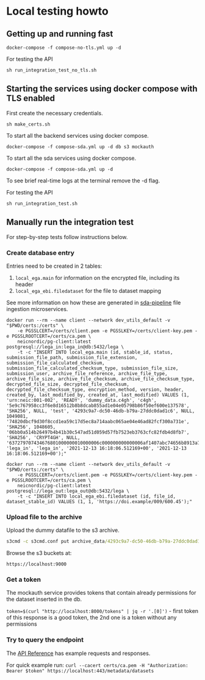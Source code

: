# Local testing howto

## Getting up and running fast

```command
docker-compose -f compose-no-tls.yml up -d
```

For testing the API

```command
sh run_integration_test_no_tls.sh
```

## Starting the services using docker compose with TLS enabled

First create the necessary credentials.

```command
sh make_certs.sh
```

To start all the backend services using docker compose.

```command
docker-compose -f compose-sda.yml up -d db s3 mockauth
```

To start all the sda services using docker compose.

```command
docker-compose -f compose-sda.yml up -d
```

To see brief real-time logs at the terminal remove the -d flag.

For testing the API

```command
sh run_integration_test.sh
```

## Manually run the integration test

For step-by-step tests follow instructions below.

### Create database entry

Entries need to be created in 2 tables:
1. `local_ega.main` for information on the encrypted file, including its header
2. `local_ega_ebi.filedataset` for the file to dataset mapping

See more information on how these are generated in [sda-pipeline](https://github.com/neicnordic/sda-pipeline) file ingestion microservices.

```
docker run --rm --name client --network dev_utils_default -v "$PWD/certs:/certs" \
	-e PGSSLCERT=/certs/client.pem -e PGSSLKEY=/certs/client-key.pem -e PGSSLROOTCERT=/certs/ca.pem \
	neicnordic/pg-client:latest postgresql://lega_in:lega_in@db:5432/lega \
	-t -c "INSERT INTO local_ega.main (id, stable_id, status, submission_file_path, submission_file_extension, submission_file_calculated_checksum, submission_file_calculated_checksum_type, submission_file_size, submission_user, archive_file_reference, archive_file_type, archive_file_size, archive_file_checksum, archive_file_checksum_type, decrypted_file_size, decrypted_file_checksum, decrypted_file_checksum_type, encryption_method, version, header, created_by, last_modified_by, created_at, last_modified) VALUES (1, 'urn:neic:001-002', 'READY', 'dummy_data.c4gh', 'c4gh', '5e9c767958cc3f6e8d16512b8b8dcab855ad1e04e05798b86f50ef600e137578', 'SHA256', NULL, 'test', '4293c9a7-dc50-46db-b79a-27ddc0dad1c6', NULL, 1049081, '74820dbcf9d30f8ccd1ea59c17d5ec8a714aabc065ae04e46ad82fcf300a731e', 'SHA256', 1048605, '06bb0a514b26497b4b41b30c547ad51d059d57fb7523eb3763cfc82fdb4d8fb7', 'SHA256', 'CRYPT4GH', NULL, '637279707434676801000000010000006c000000000000006af1407abc74656b8913a7d323c4bfd30bf7c8ca359f74ae35357acef29dc5073799e207ec5d022b2601340585ff082565e55fbff5b6cdbbbe6b12a0d0a19ef325a219f8b62344325e22c8d26a8e82e45f053f4dcee10c0ec4bb9e466d5253f139dcd4be', 'lega_in', 'lega_in', '2021-12-13 16:18:06.512169+00', '2021-12-13 16:18:06.512169+00');"

docker run --rm --name client --network dev_utils_default -v "$PWD/certs:/certs" \
	-e PGSSLCERT=/certs/client.pem -e PGSSLKEY=/certs/client-key.pem -e PGSSLROOTCERT=/certs/ca.pem \
	neicnordic/pg-client:latest postgresql://lega_out:lega_out@db:5432/lega \
	-t -c "INSERT INTO local_ega_ebi.filedataset (id, file_id, dataset_stable_id) VALUES (1, 1, 'https://doi.example/009/600.45');"

```

### Upload file to the archive

Upload the dummy datafile to the s3 archive.

```cmd
s3cmd -c s3cmd.conf put archive_data/4293c9a7-dc50-46db-b79a-27ddc0dad1c6 s3://archive/4293c9a7-dc50-46db-b79a-27ddc0dad1c6
```

Browse the s3 buckets at:

```http
https://localhost:9000
```

### Get a token

The mockauth service provides tokens that contain already permissions for the dataset inserted in the db.

`token=$(curl "http://localhost:8000/tokens" | jq -r '.[0]')` - first token of this response is a good token, the 2nd one is a token without any permissions


### Try to query the endpoint

The [API Reference](../docs/API.md) has example requests and responses.

For quick example run: `curl --cacert certs/ca.pem -H "Authorization: Bearer $token" https://localhost:443/metadata/datasets`